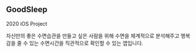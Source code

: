 ## GoodSleep
2020 iOS Project

자신만의 좋은 수면습관을 만들고 싶은 사람을 위해
수면을 체계적으로 분석해주고 행복감을 줄 수 있는 수면시간을 직관적으로 확인할 수 있는 앱입니다.

